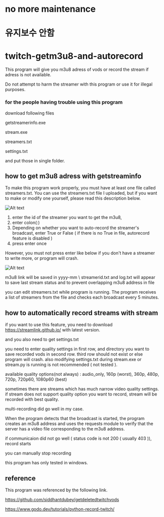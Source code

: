 # no more maintenance
# 유지보수 안함



# twitch-getm3u8-and-autorecord
This program will give you m3u8 adress of vods or record the stream if adress is not available. 

Do not attempt to harm the streamer with this program or use it for illegal purposes.

### for the people having trouble using this program

download following files


getstreamerinfo.exe

stream.exe

streamers.txt

settings.txt 


and put those in single folder.

## how to get m3u8 adress with getstreaminfo

To make this program work properly, you must have at least one file called streamers.txt.
You can use the streamers.txt file I uploaded, but if you want to make or modify one yourself, please read this description below.

![Alt text](https://i.imgur.com/j1i1ZEg.png)

1. enter the id of the streamer you want to get the m3u8,
2. enter colon(:)
3. Depending on whether you want to auto-record the streamer's broadcast, enter True or False ( if there is no True in file, autorecord feature is disabled )
4. press enter once

However, you must not press enter like below if you don't have a streamer to write more, or program will crash.

![Alt text](https://i.imgur.com/mImLmwh.png)

m3u8 link will be saved in yyyy-mm \ streamerid.txt
and log.txt will appear to save last stream status and to prevent overlapping m3u8 address in file

you can edit streamers.txt while program is running.
The program receives a list of streamers from the file and checks each broadcast every 5 minutes.

## how to automatically record streams with stream

if you want to use this feature, you need to download https://streamlink.github.io/ with latest version.

and you also need to get settings.txt

you need to enter quality settings in first row, and directory you want to save recorded vods in second row.
third row should not exist or else program will crash.
also modifying settings.txt during stream.exe or stream.py is running is not recommended ( not tested ).

available quality options(not always) : audio_only, 160p (worst), 360p, 480p, 720p, 720p60, 1080p60 (best)

sometimes there are streams which has much narrow video quality settings.
if stream does not support quality option you want to record, stream will be recorded with best quality.

multi-recording did go well in my case.

When the program detects that the broadcast is started, the program creates an m3u8 address and uses the requests module to verify that the server has a video file corresponding to the m3u8 address.

if communicaion did not go well ( status code is not 200 ( usually 403 )), record starts

you can manually stop recording 


this program has only tested in windows.


## reference

This program was referenced by the following link.

https://github.com/siddhantdubey/getdeletedtwitchvods

https://www.godo.dev/tutorials/python-record-twitch/
